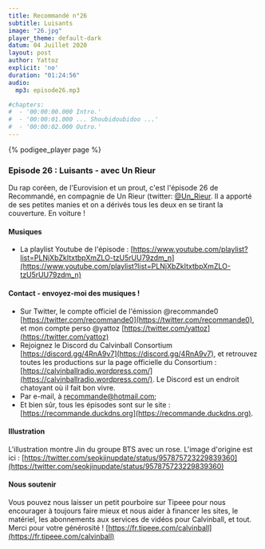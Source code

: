 ```yaml
---
title: Recommandé n°26
subtitle: Luisants
image: "26.jpg"
player_theme: default-dark
datum: 04 Juillet 2020
layout: post
author: Yattoz
explicit: 'no'
duration: "01:24:56"
audio:
  mp3: episode26.mp3

#chapters:
#  - '00:00:00.000 Intro.'
#  - '00:00:01.000 ... Shoubidoubidoo ...'
#  - '00:00:02.000 Outro.'
---
```


{% podigee_player page %}

### Episode 26 : Luisants - avec Un Rieur

Du rap coréen, de l'Eurovision et un prout, c'est l'épisode 26 de Recommandé, en compagnie de Un Rieur (twitter: [@Un_Rieur](https://twitter.com/Un_Rieur). Il a apporté de ses petites manies et on a dérivés tous les deux en se tirant la couverture. En voiture !

#### Musiques

  * La playlist Youtube de l'épisode : [https://www.youtube.com/playlist?list=PLNjXbZkItxtbpXmZLO-tzU5rUU79zdm_n](https://www.youtube.com/playlist?list=PLNjXbZkItxtbpXmZLO-tzU5rUU79zdm_n)


#### Contact - envoyez-moi des musiques !

- Sur Twitter, le compte officiel de l'émission @recommande0 [https://twitter.com/recommande0](https://twitter.com/recommande0), et mon compte perso @yattoz [https://twitter.com/yattoz](https://twitter.com/yattoz)
- Rejoignez le Discord du Calvinball Consortium [https://discord.gg/4RnA9v7](https://discord.gg/4RnA9v7), et retrouvez toutes les productions sur la page officielle du Consortium : [https://calvinballradio.wordpress.com/](https://calvinballradio.wordpress.com/). Le Discord est un endroit chatoyant où il fait bon vivre.
- Par e-mail, à recommande@hotmail.com;
- Et bien sûr, tous les épisodes sont sur le site : [https://recommande.duckdns.org](https://recommande.duckdns.org).


#### Illustration

L'illustration montre Jin du groupe BTS avec un rose. L'image d'origine est ici : [https://twitter.com/seokjinupdate/status/957875723229839360](https://twitter.com/seokjinupdate/status/957875723229839360)

#### Nous soutenir 

Vous pouvez nous laisser un petit pourboire sur Tipeee pour nous encourager à toujours faire mieux et nous aider à financer les sites, le matériel, les abonnements aux services de vidéos pour Calvinball, et tout. Merci pour votre générosité ! [https://fr.tipeee.com/calvinball](https://fr.tipeee.com/calvinball)

